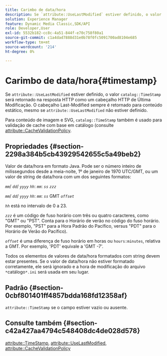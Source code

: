 ```yaml
---
title: Carimbo de data/hora
description: Se `attribute::UseLastModified` estiver definido, o valor `catalog::TimeStamp` será retornado na resposta HTTP como um cabeçalho HTTP de última modificação.
solution: Experience Manager
feature: Dynamic Media Classic,SDK/API
role: Developer,User
exl-id: 5532b182-cc8c-4a51-844f-e70c758f80a1
source-git-commit: c1a4dad7888d31e0b78f0fc5091700ad8104e685
workflow-type: tm+mt
source-wordcount: '214'
ht-degree: 0%

---
```


# Carimbo de data/hora{#timestamp}

Se `attribute::UseLastModified` estiver definido, o valor `catalog::TimeStamp` será retornado na resposta HTTP como um cabeçalho HTTP de Última Modificação. O cabeçalho Last-Modified sempre é retornado para conteúdo estático, mesmo se `attribute::UseLastModified` não estiver definido.

Para conteúdo de imagem e SVG, `catalog::TimeStamp` também é usado para validação de cache com base em catálogo (consulte [attribute::CacheValidationPolicy](/help/aem-is-ir-api/is-api/image-catalog/image-serving-api-ref/c-image-catalog-reference/c-attributes-reference/r-cachevalidationpolicy.md).

## Propriedades {#section-2298a384b5cb43929542655c5a49beb2}

Valor de data/hora em formato Java. Pode ser o número inteiro de milissegundos desde a meia-noite, 1º de janeiro de 1970 UTC/GMT, ou um valor de string de data/hora com um dos seguintes formatos:

*`mm`*/ *`dd`*/ *`yyyy`* *`hh`*: *`mm`*: *`ss`* *`zzz`*

*`mm`*/ *`dd`*/ *`yyyy`* *`hh`*: *`mm`*: *`ss`* GMT *`offset`*

*`hh`* está no intervalo de 0 a 23.

*`zzz`* é um código de fuso horário com três ou quatro caracteres, como &quot;GMT&quot; ou &quot;PST&quot;. Conta para o Horário de verão no código do fuso horário. Por exemplo, &quot;PST&quot; para a Hora Padrão do Pacífico, versus &quot;PDT&quot; para o Horário de Verão do Pacífico).

*`offset`* é uma diferença de fuso horário em horas ou `hours:minutes`, relativa a GMT. Por exemplo, &#39;PDT&#39; equivale a &#39;GMT -7&#39;.

Todos os elementos de valores de data/hora formatados com string devem estar presentes. Se o valor de data/hora não estiver formatado corretamente, ele será ignorado e a hora de modificação do arquivo `*`catálogo`*.ini` será usada em seu lugar.

## Padrão {#section-0cbf801401ff4857bdda168fd12358af}

`attribute::TimeStamp` se o campo estiver vazio ou ausente.

## Consulte também {#section-c42a427aa4794c548408dc4de028d578}

[attribute::TimeStamp](../../../../../../is-api/image-catalog/image-serving-api-ref/c-image-catalog-reference/c-attributes-reference/r-timestamp.md#reference-4213c599a64942ee8cb9d80696b08296), [attribute::UseLastModified](../../../../../../is-api/image-catalog/image-serving-api-ref/c-image-catalog-reference/c-attributes-reference/r-uselastmodified.md#reference-73ecc421e6864a38aec5a4775f06b8e8), [attribute::CacheValidationPolicy](../../../../../../is-api/image-catalog/image-serving-api-ref/c-image-catalog-reference/c-attributes-reference/r-cachevalidationpolicy.md#reference-e55e52fd749041718a9af69fa2027b57)
